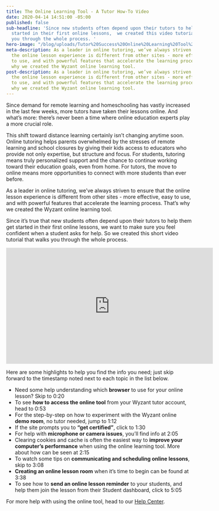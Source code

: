 ```yaml
---
title: The Online Learning Tool - A Tutor How-To Video
date: 2020-04-14 14:51:00 -05:00
published: false
sub-headline: 'Since new students often depend upon their tutors to help them get
  started in their first online lessons,  we created this video tutorial that walks
  you through the whole process. '
hero-image: "/blog/uploads/Tutor%20Success%20Online%20Learning%20Tool%20Tutorial.png"
meta-description: As a leader in online tutoring, we’ve always striven to ensure that
  the online lesson experience is different from other sites - more effective, easy
  to use, and with powerful features that accelerate the learning process. That’s
  why we created the Wyzant online learning tool.
post-description: As a leader in online tutoring, we’ve always striven to ensure that
  the online lesson experience is different from other sites - more effective, easy
  to use, and with powerful features that accelerate the learning process. That’s
  why we created the Wyzant online learning tool.
---
```


Since demand for remote learning and homeschooling has vastly increased in the last few weeks, more tutors have taken their lessons online. And what’s more: there’s never been a time where online education experts play a more crucial role. 

This shift toward distance learning certainly isn’t changing anytime soon. Online tutoring helps parents overwhelmed by the stresses of remote learning and school closures by giving their kids access to educators who provide not only expertise, but structure and focus. For students, tutoring means truly personalized support and the chance to continue working toward their education goals, even from home. For tutors, the move to online means more opportunities to connect with more students than ever before.

As a leader in online tutoring, we’ve always striven to ensure that the online lesson experience is different from other sites - more effective, easy to use, and with powerful features that accelerate the learning process. That’s why we created the Wyzant online learning tool. 

Since it’s true that new students often depend upon their tutors to help them get started in their first online lessons, we want to make sure you feel confident when a student asks for help. So we created this short video tutorial that walks you through the whole process. <br />

<iframe width="560" height="315" src="https://www.youtube.com/embed/Facdc1JvYWA" frameborder="0" allow="accelerometer; autoplay; encrypted-media; gyroscope; picture-in-picture" allowfullscreen></iframe>

Here are some highlights to help you find the info you need; just skip forward to the timestamp noted next to each topic in the list below.
<br />
* Need some help understanding which **browser** to use for your online lesson? Skip to 0:20
* To see **how to access the online tool** from your Wyzant tutor account, head to 0:53
* For the step-by-step on how to experiment with the Wyzant online **demo room**, no tutor needed, jump to 1:12
* If the site prompts you to **“get certified”**, click to 1:30
* For help with **microphone or camera issues**, you’ll find info at 2:05
* Clearing cookies and cache is often the easiest way to **improve your computer’s performance** when using the online learning tool. More about how can be seen at 2:15
* To watch some tips on **communicating and scheduling online lessons**, skip to 3:08
* **Creating an online lesson room** when it’s time to begin can be found at 3:38
* To see how to **send an online lesson reminder** to your students, and help them join the lesson from their Student dashboard, click to 5:05

For more help with using the online tool, head to our [Help Center](https://support.wyzant.com/hc/en-us/sections/115000538726-Getting-Started-Tutors-).